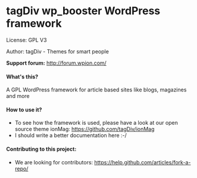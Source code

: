 # tagDiv wp_booster WordPress framework

License: GPL V3

Author: tagDiv - Themes for smart people

**Support forum:** http://forum.wpion.com/

#### What's this?
A GPL WordPress framework for article based sites like blogs, magazines and more

#### How to use it?
- To see how the framework is used, please have a look at our open source theme ionMag: https://github.com/tagDiv/ionMag
- I should write a better documentation here :-/

#### Contributing to this project:
- We are looking for contributors: https://help.github.com/articles/fork-a-repo/

